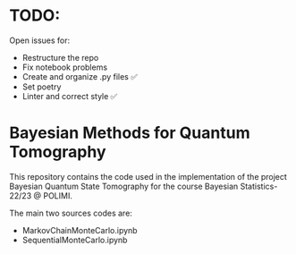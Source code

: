 # TODO: 

Open issues for:
- Restructure the repo
- Fix notebook problems
- Create and organize .py files ✅
- Set poetry
- Linter and correct style ✅

# Bayesian Methods for Quantum Tomography

This repository contains the code used in the implementation of the project Bayesian Quantum State Tomography for the course Bayesian Statistics-22/23 @ POLIMI.

The main two sources codes are:

- MarkovChainMonteCarlo.ipynb
- SequentialMonteCarlo.ipynb



